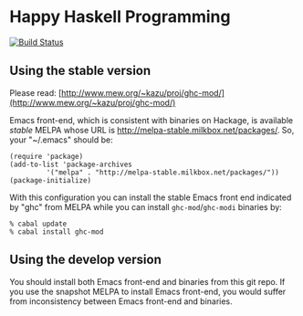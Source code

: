 # Happy Haskell Programming
[![Build Status](https://travis-ci.org/kazu-yamamoto/ghc-mod.png)](https://travis-ci.org/kazu-yamamoto/ghc-mod)

## Using the stable version

Please read: [http://www.mew.org/~kazu/proj/ghc-mod/](http://www.mew.org/~kazu/proj/ghc-mod/)

Emacs front-end, which is consistent with binaries on Hackage, is available *stable* MELPA whose URL is http://melpa-stable.milkbox.net/packages/. So, your "~/.emacs" should be:

```elisp
(require 'package)
(add-to-list 'package-archives 
	     '("melpa" . "http://melpa-stable.milkbox.net/packages/"))
(package-initialize)
```

With this configuration you can install the stable Emacs front end indicated by "ghc" from MELPA while you can install `ghc-mod`/`ghc-modi` binaries by:

```shell
% cabal update
% cabal install ghc-mod
```

## Using the develop version

You should install both Emacs front-end and binaries from this git repo. If you use the snapshot MELPA to install Emacs front-end, you would suffer from inconsistency between Emacs front-end and binaries.

